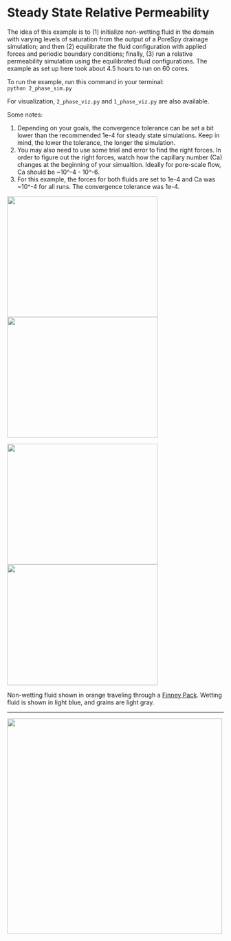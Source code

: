 # Steady State Relative Permeability
The idea of this example is to (1) initialize non-wetting fluid in the domain with varying levels of saturation from the output of a PoreSpy drainage simulation; and then (2) equilibrate the fluid configuration with applied forces and periodic boundary conditions; finally, (3) run a relative permeability simulation using the equilibrated fluid configurations. The example as set up here took about 4.5 hours to run on 60 cores.

To run the example, run this command in your terminal:\
```python 2_phase_sim.py```

For visualization, ```2_phase_viz.py``` and ```1_phase_viz.py``` are also available.

Some notes:
1) Depending on your goals, the convergence tolerance can be set a bit lower than the recommended 1e-4 for steady state simulations. Keep in mind, the lower the tolerance, the longer the simulation.
2) You may also need to use some trial and error to find the right forces. In order to figure out the right forces, watch how the capillary number (Ca) changes at the beginning of your simualtion. Ideally for pore-scale flow, Ca should be ~10^-4 - 10^-6. 
3) For this example, the forces for both fluids are set to 1e-4 and Ca was ~10^-4 for all runs. The convergence tolerance was 1e-4.

<img src=/illustrations/finney_pack_porespy_init_2.png width="350" height="280"> <img src=/illustrations/finney_pack_lbm_animation_2.gif width="350" height="280">

<img src=/illustrations/finney_pack_porespy_init_3.png width="350" height="280"> <img src=/illustrations/finney_pack_lbm_animation_3.gif width="350" height="280">

Non-wetting fluid shown in orange traveling through a [Finney Pack](https://www.digitalrocksportal.org/projects/47). Wetting fluid is shown in light blue, and grains are light gray.

----------------------------------------------------------------------------

<img src=/illustrations/finney_pack_relperm_curve.png width="500">
